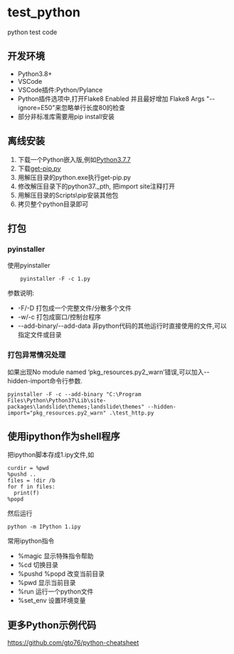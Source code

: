 # test_python
python test code

## 开发环境
- Python3.8+
- VSCode
- VSCode插件:Python/Pylance
- Python插件选项中,打开Flake8 Enabled 并且最好增加 Flake8 Args "--ignore=E50"来忽略单行长度80的检查
- 部分非标准库需要用pip install安装

## 离线安装
1. 下载一个Python嵌入版,例如[Python3.7.7](https://www.python.org/ftp/python/3.7.7/python-3.7.7-embed-amd64.zip)
2. 下载[get-pip.py](https://bootstrap.pypa.io/get-pip.py)
3. 用解压目录的python.exe执行get-pip.py
4. 修改解压目录下的python37._pth, 把import site注释打开
5. 用解压目录的Scripts\pip安装其他包
6. 拷贝整个python目录即可


## 打包
### pyinstaller
使用pyinstaller
```
    pyinstaller -F -c 1.py
```
参数说明:
- -F/-D 打包成一个完整文件/分散多个文件
- -w/-c 打包成窗口/控制台程序
- --add-binary/--add-data 非python代码的其他运行时直接使用的文件,可以指定文件或目录
### 打包异常情况处理
如果出现No module named ‘pkg_resources.py2_warn’错误,可以加入--hidden-import命令行参数.

```
pyinstaller -F -c --add-binary "C:\Program Files\Python\Python37\Lib\site-packages\landslide\themes;landslide\themes" --hidden-import="pkg_resources.py2_warn" .\test_http.py
```

## 使用ipython作为shell程序
把ipython脚本存成1.ipy文件,如
```
curdir = %pwd
%pushd ..
files = !dir /b
for f in files:
  print(f)
%popd
```
然后运行
```
python -m IPython 1.ipy
```
常用ipython指令
- %magic 显示特殊指令帮助
- %cd 切换目录
- %pushd %popd 改变当前目录
- %pwd 显示当前目录
- %run 运行一个python文件
- %set_env 设置环境变量

## 更多Python示例代码
<https://github.com/gto76/python-cheatsheet>